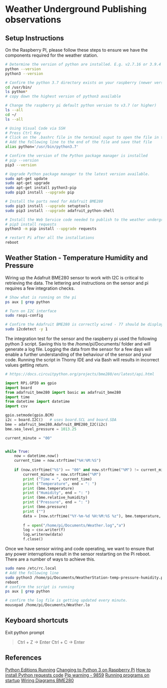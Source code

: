 # Weather Underground Publishing observations

## Setup Instructions

On the Raspberry PI, please follow these steps to ensure we have the components required for the weather station.

```bash
# Determine the version of python are installed. E.g. v2.7.16 or 3.9.4
python --version
python3 --version

# Confirm the python 3.7 directory exists on your raspberry (newer versions may be available via the operating system updates)
cd /usr/bin/
ls python*
# copy down the highest version of python3 available 

# Change the raspberry pi default python version to v3.7 (or higher)
ls --all
cd ~/
ls --all

# Using Visual Code via SSH 
# Press Ctrl Key
# Click on the .bashrc file in the terminal ouput to open the file in the editor.
# Add the following line to the end of the file and save that file
alias python='/usr/bin/python3.7'

# Confirm the version of the Python package manager is installed 
# pip --version
pip3 --version

# Upgrade Python package manager to the latest version available.
sudo apt-get update
sudo apt-get upgrade
sudo apt-get install python3-pip
sudo pip3 install --upgrade pip

# Install the parts need for Adafruit BME280
sudo pip3 install --upgrade setuptools
sudo pip3 install --upgrade adafruit_python-shell

# Install the Web Service code needed to publish to the weather underground.
# pip3 install requests
python3 -m pip install --upgrade requests

# restart Pi after all the installations
reboot
```

## Weather Station - Temperature Humidity and Pressure

Wiring up the Adafruit BME280 sensor to work with I2C is critical to retrieving the data. The lettering and instructions on the sensor and pi requires a few integration checks.

```bash
# Show what is running on the pi 
ps aux | grep python

# Turn on I2C interface
sudo raspi-config

# Confirm the Adafruit BME280 is correctly wired - 77 should be displayed in the grid if your wired correctly
sudo i2cdetect -y 1
```

The integration test for the sensor and the raspberry pi used the following python 3 script. Saving this to the /home/pi/Documents/ folder and will generate a log file. Logging the data from the sensor for a few days will enable a further understanding of the behaviour of the sensor and your code. Running the script in Thorny IDE and via Bash will results in incorrect values getting return.

```python
# https://docs.circuitpython.org/projects/bme280/en/latest/api.html

import RPi.GPIO as gpio
import board
from adafruit_bme280 import basic as adafruit_bme280
import time
from datetime import datetime
import csv

gpio.setmode(gpio.BCM)
i2c = board.I2C()   # uses board.SCL and board.SDA
bme = adafruit_bme280.Adafruit_BME280_I2C(i2c)
bme.sea_level_pressure = 1013.25

current_minute = "00"


while True:
    now = datetime.now()
    current_time = now.strftime("%H:%M:%S")
    
    if (now.strftime("%S") == "00" and now.strftime("%M") != current_minute):
        current_minute = now.strftime("%M")
        print ("Time = ", current_time)
        print ("Temperature", end = ": ")
        print (bme.temperature)
        print ("Humidity", end = ": ")
        print (bme.relative_humidity)
        print ("Pressure", end = ": ")
        print (bme.pressure)
        print ("")
        data = [now.strftime("%Y-%m-%d %H:%M:%S %z"), bme.temperature, bme.relative_humidity, bme.pressure ]
        
        f = open("/home/pi/Documents/Weather.log","a")
        log = csv.writer(f)
        log.writerow(data)
        f.close()

```

Once we have sensor wiring and code operating, we want to ensure that any power interruptions result in the sensor restarting on the Pi reboot. There are a number of ways to achieve this.

```bash 
sudo nano /etc/rc.local
# Add the following line
sudo python3 /home/pi/Documents/WeatherStation-temp-pressure-humidity.py
reboot
# confirm the script is running 
ps aux | grep python

# confirm the log file is getting updated every minute.
mousepad /home/pi/Documents/Weather.lo
```

## Keyboard shortcuts

Exit python prompt

> Ctrl + Z -> Enter
> Ctrl + C -> Enter

## References

[Python Editions Running](https://raspberry-valley.azurewebsites.net/Python-Default-Version/)
[Changing to Python 3 on Raspberry Pi](https://linuxconfig.org/how-to-change-from-default-to-alternative-python-version-on-debian-linux)
[How to install Python requests code](https://stackoverflow.com/questions/23283045/importerror-no-module-named-requests-python-3-4-0/23283081)
[Pip warning - 9859](https://github.com/pypa/pip/issues/9859)
[Running programs on startup](https://www.dexterindustries.com/howto/run-a-program-on-your-raspberry-pi-at-startup/)
[Wiring Diagrams BME280](https://learn.adafruit.com/adafruit-bme280-humidity-barometric-pressure-temperature-sensor-breakout/python-circuitpython-test)